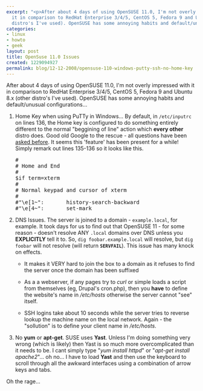```yaml
---
excerpt: "<p>After about 4 days of using OpenSUSE 11.0, I'm not overly impressed with
  it in comparison to RedHat Enterprise 3/4/5, CentOS 5, Fedora 9 and Ubuntu 8.x (other
  distro's I've used). OpenSUSE has some annoying habits and default/unusual configurations&hellip;</p>\r\n"
categories:
- linux
- howto
- geek
layout: post
title: OpenSuse 11.0 Issues
created: 1229094927
permalink: blog/12-12-2008/opensuse-110-windows-putty-ssh-no-home-key
---
```

<p>After about 4 days of using OpenSUSE 11.0, I'm not overly impressed with it in comparison to RedHat Enterprise 3/4/5, CentOS 5, Fedora 9 and Ubuntu 8.x (other distro's I've used). OpenSUSE has some annoying habits and default/unusual configurations&hellip;</p>
<!--break-->
<ol>
    <li>
    <p>Home Key when using PuTTy in Windows&hellip; By default, in <code>/etc/inputrc</code> on lines 136, the Home key is configured to do something entirely different to the normal &quot;beggining of line&quot; action which <strong>every other</strong> distro does. Good old Google to the rescue - all questions have been <a title="Fixing the Home key in SUSE over SSH" href="http://linux.derkeiler.com/Newsgroups/alt.os.linux.suse/2008-01/msg00584.html">asked before</a>. It seems this 'feature' has been present for a while! Simply remark out lines 135-136 so it looks like this.</p>
    <pre language="bash">
#
# Home and End
#
$if term=xterm
#
# Normal keypad and cursor of xterm
#
#&quot;\e[1~&quot;:       history-search-backward
#&quot;\e[4~&quot;:       set-mark
</pre></li>
    <li>
    <p>DNS Issues. The server is joined to a domain - <code>example.local</code>, for example. It took days for us to find out that OpenSUSE 11 - for some reason - doesn't resolve ANY <code>.local</code> domains over DNS unless you <strong>EXPLICITLY</strong> tell it to. So, <code>dig foobar.example.local</code> will resolve, but <code>dig foobar</code> will not resolve (will return <strong><code>SERVFAIL</code></strong>). This issue has many knock on effects.</p>
    <ul>
        <li>
        <p>It makes it VERY&nbsp;hard to join the box to a domain as it refuses to find the server once the domain has been suffixed</p>
        </li>
        <li>
        <p>As a a webserver, if any pages try to <em>curl</em> or simple loads a script from themselves (eg, Drupal's cron.php), then you <strong>have</strong> to define the website's name in <em>/etc/hosts</em> otherwise the server cannot &quot;see&quot; itself.</p>
        </li>
        <li>
        <p>SSH&nbsp;logins take about 10 seconds while the server tries to reverse lookup the machine name on the local network. Again - the &quot;sollution&quot; is to define your client name in <em>/etc/hosts</em>.</p>
        </li>
    </ul>
    </li>
    <li>
    <p>No <strong>yum</strong> or <strong>apt-get</strong>. SUSE uses <strong>Yast</strong>. Unless I'm doing something very wrong (which is likely) then Yast is so much more overcomplicated than it needs to be. I&nbsp;cant simply type &quot;<em>yum install httpd</em>&quot; or &quot;<em>apt-get install apache2</em>&quot;&hellip; oh no&hellip; I have to load <strong>Yast</strong> and then use the keyboard to scroll through all the awkward interfaces using a combination of arrow keys and tabs.</p>
    </li>
</ol>
<p>Oh the rage&hellip;</p>
